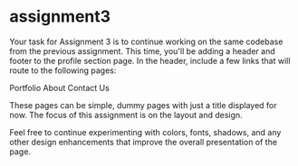 # assignment3

Your task for Assignment 3 is to continue working on the same codebase from the previous assignment. This time, you'll be adding a header and footer to the profile section page. In the header, include a few links that will route to the following pages:

Portfolio
About
Contact Us

These pages can be simple, dummy pages with just a title displayed for now. The focus of this assignment is on the layout and design.

Feel free to continue experimenting with colors, fonts, shadows, and any other design enhancements that improve the overall presentation of the page.
